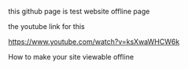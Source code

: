 this github page is test website offline page


the youtube link for this

https://www.youtube.com/watch?v=ksXwaWHCW6k

How to make your site viewable offline

